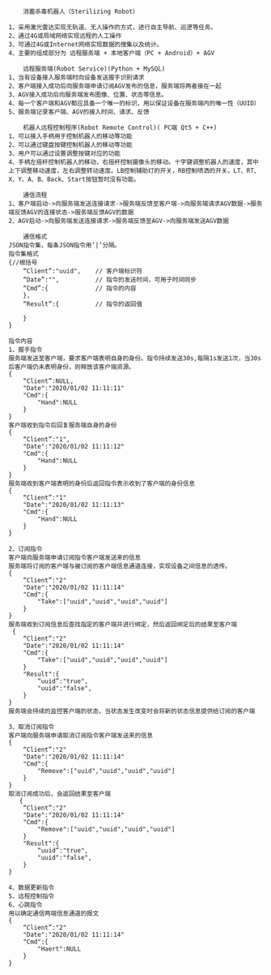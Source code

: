         消菌杀毒机器人（Sterilizing Robot）

    1、采用激光雷达实现无轨道、无人操作的方式，进行自主导航、巡逻等任务。
    2、通过4G或局域网络实现远程的人工操作
    3、可通过4G或Internet网络实现数据的搜集以及统计。
    4、主要的组成部分为 远程服务端 + 本地客户端（PC + Android）+ AGV

        远程服务端(Robot Service)(Python + MySQL)
    1、当有设备接入服务端时向设备发送握手识别请求
    2、客户端接入成功后向服务端申请订阅AGV发布的信息，服务端将两者接在一起
    3、AGV接入成功后向服务端发布图像、位置、状态等信息。
    4、每一个客户端和AGV都应具备一个唯一的标识，用以保证设备在服务端内的唯一性（UUID）
    5、服务端记录客户端、AGV的接入时间、请求、反馈

        机器人远程控制程序(Robot Remote Control)( PC端 Qt5 + C++)
    1、可以接入手柄用于控制机器人的移动等功能
    2、可以通过键盘按键控制机器人的移动等功能
    3、用户可以通过设置调整按键对应的功能
    4、手柄左摇杆控制机器人的移动，右摇杆控制摄像头的移动。十字键调整机器人的速度，其中上下调整移动速度，左右调整转动速度。LB控制辅助灯的开关，RB控制喷洒的开关。LT、RT、X、Y、A、B、Back、Start按钮暂时没有功能。

        通信流程
    1、客户端启动->向服务端发送连接请求->服务端反馈至客户端->向服务端请求AGV数据->服务端反馈AGV的连接状态->服务端反馈AGV的数据
    2、AGV启动->向服务端发送连接请求->服务端反馈至AGV->向服务端发送AGV数据

        通信格式
    JSON指令集，每条JSON指令用‘|’分隔。
    指令集格式
    {//根括号
        “Client”:"uuid",    // 客户端标识符
        “Date”:"",          // 指令的发送时间，可用于时间同步
        “Cmd”:{             // 指令的内容
        },           
        “Result”:{          // 指令的返回值

        }         
    }

    指令内容
    1、握手指令
    服务端发送至客户端，要求客户端表明自身的身份。指令持续发送30s,每隔1s发送1次，当30s后客户端仍未表明身份，则释放该客户端资源。
    {
        “Client”:NULL,
        "Date":"2020/01/02 11:11:11"
        "Cmd":{
            "Hand":NULL
        }
    }
    客户端收到指令后回复服务端自身的身份
    {
        “Client”:"1",
        "Date":"2020/01/02 11:11:12"
        "Cmd":{
            "Hand":NULL
        }
    }
    服务端收到客户端表明的身份后返回指令表示收到了客户端的身份信息
    {
        “Client”:"1"
        "Date":"2020/01/02 11:11:13"
        "Cmd":{
            "Hand":NULL
        }
    }

    2、订阅指令
    客户端向服务端申请订阅指令客户端发送来的信息
    服务端将订阅的客户端与被订阅的客户端信息通道连接，实现设备之间信息的透传。
    {   
        “Client”:"2"
        "Date":"2020/01/02 11:11:14"
        "Cmd":{
            "Take":["uuid","uuid","uuid","uuid"]
        }
    }
    服务端收到订阅信息后查找指定的客户端并进行绑定，然后返回绑定后的结果至客户端
     {   
        “Client”:"2"
        "Date":"2020/01/02 11:11:14"
        "Cmd":{
            "Take":["uuid","uuid","uuid","uuid"]
        }
        "Result":{
            “uuid”:"true",
            "uuid":"false",
        }
    }
    服务端会持续的监控客户端的状态，当状态发生改变时会将新的状态信息提供给订阅的客户端

    3、取消订阅指令
    客户端向服务端申请取消订阅指令客户端发送来的信息
    {   
        “Client”:"2"
        "Date":"2020/01/02 11:11:14"
        "Cmd":{
            "Remove":["uuid","uuid","uuid","uuid"]
        }
    }
    取消订阅成功后，会返回结果至客户端
       {   
        “Client”:"2"
        "Date":"2020/01/02 11:11:14"
        "Cmd":{
            "Remove":["uuid","uuid","uuid","uuid"]
        }
        "Result":{
            “uuid”:"true",
            "uuid":"false",
        }
    }

    4、数据更新指令
    5、远程控制指令
    6、心跳指令
    用以确定通信两端信息通道的报文
    {
        “Client”:"2"
        "Date":"2020/01/02 11:11:14"
        "Cmd":{
            "Haert":NULL
        }
    }